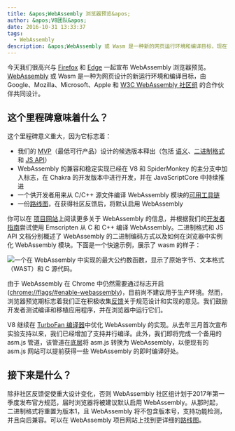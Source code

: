 ```yaml
---
title: &apos;WebAssembly 浏览器预览&apos;
author: &apos;V8团队&apos;
date: 2016-10-31 13:33:37
tags:
  - WebAssembly
description: &apos;WebAssembly 或 Wasm 是一种新的网页运行环境和编译目标，现在可以在 Chrome Canary 中通过标志开启！&apos;
---
```

今天我们很高兴与 [Firefox](https://hacks.mozilla.org/2016/10/webassembly-browser-preview) 和 [Edge](https://blogs.windows.com/msedgedev/2016/10/31/webassembly-browser-preview/) 一起宣布 WebAssembly 浏览器预览。[WebAssembly](http://webassembly.org/) 或 Wasm 是一种为网页设计的新运行环境和编译目标，由 Google、Mozilla、Microsoft、Apple 和 [W3C WebAssembly 社区组](https://www.w3.org/community/webassembly/) 的合作伙伴共同设计。

<!--truncate-->
## 这个里程碑意味着什么？

这个里程碑意义重大，因为它标志着：

- 我们的 [MVP](http://webassembly.org/docs/mvp/)（最低可行产品）设计的候选版本释出（包括 [语义](http://webassembly.org/docs/semantics/)、[二进制格式](http://webassembly.org/docs/binary-encoding/)和 [JS API](http://webassembly.org/docs/js/)）
- WebAssembly 的兼容和稳定实现已经在 V8 和 SpiderMonkey 的主分支中加入标志，在 Chakra 的开发版本中进行开发，并在 JavaScriptCore 中持续推进
- 一个供开发者用来从 C/C++ 源文件编译 WebAssembly 模块的[可用工具链](http://webassembly.org/getting-started/developers-guide/)
- 一份[路线图](http://webassembly.org/roadmap/)，在获得社区反馈后，将默认启用 WebAssembly

你可以在 [项目网站](http://webassembly.org/)上阅读更多关于 WebAssembly 的信息，并根据我们的[开发者指南](http://webassembly.org/getting-started/developers-guide/)尝试使用 Emscripten 从 C 和 C++ 编译 WebAssembly。二进制格式和 JS API 文档分别概述了 WebAssembly 的二进制编码方式以及如何在浏览器中实例化 WebAssembly 模块。下面是一个快速示例，展示了 wasm 的样子：

![一个在 WebAssembly 中实现的最大公约数函数，显示了原始字节、文本格式（WAST）和 C 源代码。](/_img/webassembly-browser-preview/gcd.svg)

由于 WebAssembly 在 Chrome 中仍然需要通过标志开启 ([chrome://flags/#enable-webassembly](chrome://flags/#enable-webassembly))，目前尚不建议用于生产环境。然而，浏览器预览期标志着我们正在积极收集[反馈](http://webassembly.org/community/feedback/)关于规范设计和实现的意见。我们鼓励开发者测试编译和移植应用程序，并在浏览器中运行它们。

V8 继续在 [TurboFan 编译器](/blog/turbofan-jit)中优化 WebAssembly 的实现。从去年三月首次宣布实验支持以来，我们已经增加了支持并行编译。此外，我们即将完成一个备用的 asm.js 管道，该管道在[底层](https://www.chromestatus.com/feature/5053365658583040)将 asm.js 转换为 WebAssembly，以便现有的 asm.js 网站可以提前获得一些 WebAssembly 的即时编译好处。

## 接下来是什么？

除非社区反馈促使重大设计变化，否则 WebAssembly 社区组计划于2017年第一季度发布官方规范，届时浏览器将被建议默认启用 WebAssembly。从那时起，二进制格式将重置为版本1，且 WebAssembly 将不包含版本号，支持功能检测，并且向后兼容。可以在 WebAssembly 项目网站上找到更详细的[路线图](http://webassembly.org/roadmap/)。
